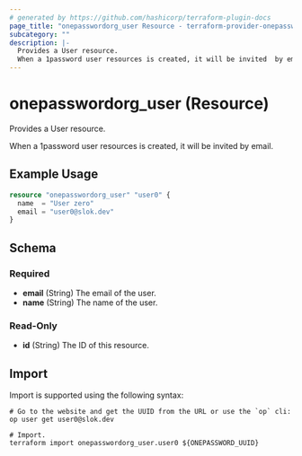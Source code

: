 ```yaml
---
# generated by https://github.com/hashicorp/terraform-plugin-docs
page_title: "onepasswordorg_user Resource - terraform-provider-onepasswordorg"
subcategory: ""
description: |-
  Provides a User resource.
  When a 1password user resources is created, it will be invited  by email.
---
```


# onepasswordorg_user (Resource)

Provides a User resource.

When a 1password user resources is created, it will be invited  by email.

## Example Usage

```terraform
resource "onepasswordorg_user" "user0" {
  name  = "User zero"
  email = "user0@slok.dev"
}
```

<!-- schema generated by tfplugindocs -->
## Schema

### Required

- **email** (String) The email of the user.
- **name** (String) The name of the user.

### Read-Only

- **id** (String) The ID of this resource.

## Import

Import is supported using the following syntax:

```shell
# Go to the website and get the UUID from the URL or use the `op` cli:
op user get user0@slok.dev

# Import.
terraform import onepasswordorg_user.user0 ${ONEPASSWORD_UUID}
```

